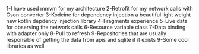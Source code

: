 1-I have used mmvm for my architecture
2-Retrofit for my network calls with Gson converter
3-Kodeine for dependency injection a beautiful light weight new kotlin depdency injection library
4-Fragments experience 
5-Live data for observing the network calls
6-Resource variable class 
7-Data binding with adapter only
8-Pull to refresh
9-Repositories that are usually responsible of getting the data from apis and sqlite if it exists
9-Some cool libraries as well
